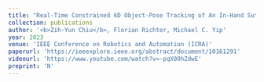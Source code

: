 ```yaml
---
title: "Real-Time Constrained 6D Object-Pose Tracking of An In-Hand Suture Needle for Minimally Invasive Robotic Surgery *(Outstanding Healthcare and Medical Robotics Paper)*"
collection: publications
author: '<b>Zih-Yun Chiu</b>, Florian Richter, Michael C. Yip'
year: 2023
venue: 'IEEE Conference on Robotics and Automation (ICRA)'
paperurl: 'https://ieeexplore.ieee.org/abstract/document/10161291'
videourl: 'https://www.youtube.com/watch?v=-pqX00hZdwE'
preprint: 'N'
---
```

